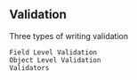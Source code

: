 ## Validation

Three types of writing validation
```text
Field Level Validation
Object Level Validation
Validators
```
